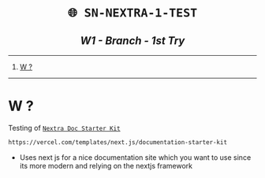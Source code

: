 <h1 align="center"><code> 🌐 SN-NEXTRA-1-TEST </code></h1>
<h2 align="center"><i> W1 - Branch - 1st Try  </i></h2>

----
1. [W ?](#w-)

----

# W ? 

Testing of [`Nextra Doc Starter Kit`](https://vercel.com/templates/next.js/documentation-starter-kit)

```sh 
https://vercel.com/templates/next.js/documentation-starter-kit
```
- Uses next js for a nice documentation site which you want to use since its more modern and relying on the nextjs framework

